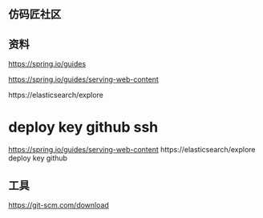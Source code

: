 ## 仿码匠社区

## 资料
https://spring.io/guides


https://spring.io/guides/serving-web-content

https://elasticsearch/explore

deploy key github ssh
=======
https://spring.io/guides/serving-web-content
https://elasticsearch/explore
deploy key github






## 工具
https://git-scm.com/download